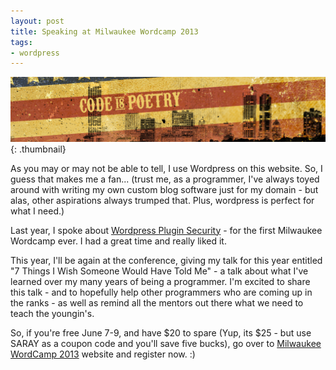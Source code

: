 ```yaml
---
layout: post
title: Speaking at Milwaukee Wordcamp 2013
tags:
- wordpress
---
```


[![Milwaukee Wordcamp 2013](/uploads/2013/wcmke.png)](http://2013.milwaukee.wordcamp.org/){: .thumbnail}

As you may or may not be able to tell, I use Wordpress on this website.   So, I guess that makes me a fan... (trust me, as a programmer, I've always toyed around with writing my own custom blog software just for my domain - but alas, other aspirations always trumped that.  Plus, wordpress is perfect for what I need.)

Last year, I spoke about [Wordpress Plugin Security](http://aaronsaray.com/blog/2012/06/03/finished-up-wordcamp-milwaukee-2012/) - for the first Milwaukee Wordcamp ever.  I had a great time and really liked it.

This year, I'll be again at the conference, giving my talk for this year entitled "7 Things I Wish Someone Would Have Told Me" - a talk about what I've learned over my many years of being a programmer.  I'm excited to share this talk - and to hopefully help other programmers who are coming up in the ranks - as well as remind all the mentors out there what we need to teach the youngin's.

So, if you're free June 7-9, and have $20 to spare (Yup, its $25 - but use SARAY as a coupon code and you'll save five bucks), go over to [Milwaukee WordCamp 2013](http://2013.milwaukee.wordcamp.org/ ) website and register now. :)
